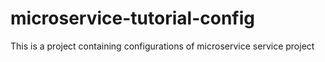 # microservice-tutorial-config
This is a project containing configurations of microservice service project
